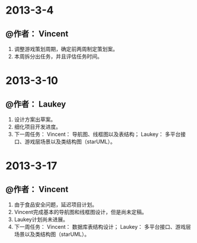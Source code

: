 ﻿# 2013-3-4
## @作者： Vincent
1. 调整游戏策划周期，确定前两周制定策划案。
2. 本周拆分出任务，并且评估任务时间。

# 2013-3-10
## @作者： Laukey
1. 设计方案出草案。
2. 细化项目开发进度。
3. 下一周任务：
		Vincent： 导航图、线框图以及表结构；
		Laukey：  多平台接口、游戏层场景以及类结构图（starUML）。


# 2013-3-17
## @作者： Vincent
1. 由于食品安全问题，延迟项目计划。
2. Vincent完成基本的导航图和线框图设计，但是尚未定稿。
3. Laukey计划尚未进展。
3. 下一周任务：
		Vincent： 数据库表结构设计；
		Laukey：  多平台接口、游戏层场景以及类结构图（starUML）。
